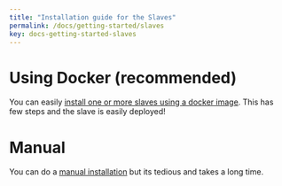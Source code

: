 ```yaml
---
title: "Installation guide for the Slaves"
permalink: /docs/getting-started/slaves
key: docs-getting-started-slaves
---
```


# Using Docker (recommended)
You can easily [install one or more slaves using a docker image](/fireping/docs/getting-started/slaves/docker). This has few steps and the slave is easily deployed!

# Manual
You can do a [manual installation](/fireping/docs/getting-started/slaves/manual) but its tedious and takes a long time.
